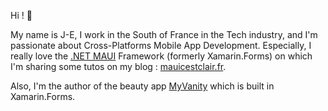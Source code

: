 Hi ! 👋 

My name is J-E, I work in the South of France in the Tech industry, and I'm passionate about Cross-Platforms Mobile App Development.
Especially, I really love the [.NET MAUI](https://learn.microsoft.com/en-us/dotnet/maui/what-is-maui) Framework (formerly Xamarin.Forms) on which I'm sharing some tutos on my blog : [mauicestclair.fr](https://www.mauicestclair.fr).

Also, I'm the author of the beauty app [MyVanity](https://myvanity-app.com) which is built in Xamarin.Forms.
